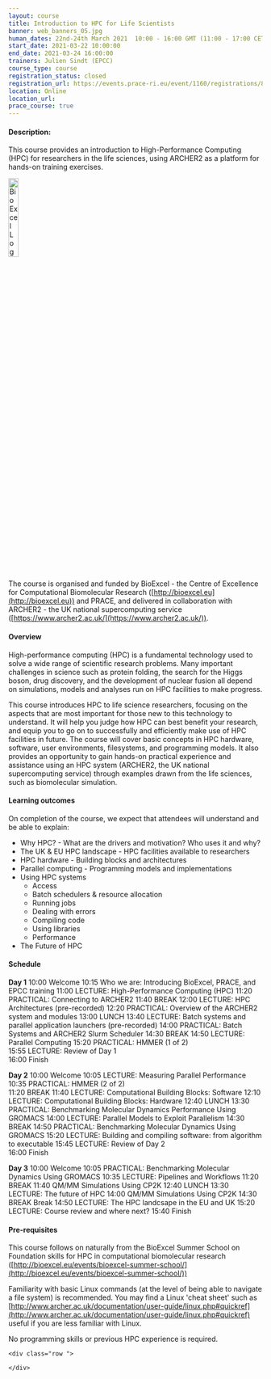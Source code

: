 ```yaml
---
layout: course
title: Introduction to HPC for Life Scientists
banner: web_banners_05.jpg 
human_dates: 22nd-24th March 2021  10:00 - 16:00 GMT (11:00 - 17:00 CET)
start_date: 2021-03-22 10:00:00
end_date: 2021-03-24 16:00:00
trainers: Julien Sindt (EPCC)
course_type: course
registration_status: closed
registration_url: https://events.prace-ri.eu/event/1160/registrations/839/
location: Online
location_url:
prace_course: true
---
```




#### Description:


This course provides an introduction to High-Performance Computing (HPC) for researchers in the life sciences, using ARCHER2 as a platform for hands-on training exercises.


<div><img src="../../img/bioexcel_logo.png" alt="BioExcel Logo" width="20%" /></div>

The course is organised and funded by BioExcel - the Centre of Excellence for Computational Biomolecular Research ([http://bioexcel.eu](http://bioexcel.eu)) and PRACE, and delivered in collaboration with ARCHER2 - the UK national supercomputing service ([https://www.archer2.ac.uk/](https://www.archer2.ac.uk/)).

#### Overview

High-performance computing (HPC) is a fundamental technology used to solve a wide range of scientific research problems. Many important challenges in science such as protein folding, the search for the Higgs boson, drug discovery, and the development of nuclear fusion all depend on simulations, models and analyses run on HPC facilities to make progress.
 
This course introduces HPC to life science researchers, focusing on the aspects that are most important for those new to this technology to understand. It will help you judge how HPC can best benefit your research, and equip you to go on to successfully and efficiently make use of HPC facilities in future. The course will cover basic concepts in HPC hardware, software, user environments, filesystems, and programming models. It also provides an opportunity to gain hands-on practical experience and assistance using an HPC system (ARCHER2, the UK national supercomputing service) through examples drawn from the life sciences, such as biomolecular simulation.

#### Learning outcomes

On completion of the course, we expect that attendees will understand and be able to explain:
 
- Why HPC? - What are the drivers and motivation? Who uses it and why?
- The UK & EU HPC landscape - HPC facilities available to researchers
- HPC hardware - Building blocks and architectures
- Parallel computing - Programming models and implementations
- Using HPC systems
    - Access
    - Batch schedulers & resource allocation
    - Running jobs
    - Dealing with errors
    - Compiling code
    - Using libraries
    - Performance
- The Future of HPC

#### Schedule

**Day 1**
10:00 	Welcome 
10:15 	Who we are: Introducing BioExcel, PRACE, and EPCC training
11:00 	LECTURE: High-Performance Computing (HPC)
11:20 	PRACTICAL: Connecting to ARCHER2
11:40 	BREAK
12:00 	LECTURE: HPC Architectures (pre-recorded)
12:20 	PRACTICAL: Overview of the ARCHER2 system and modules
13:00 	LUNCH
13:40 	LECTURE: Batch systems and parallel application launchers (pre-recorded)
14:00 	PRACTICAL: Batch Systems and ARCHER2 Slurm Scheduler
14:30 	BREAK
14:50 	LECTURE: Parallel Computing
15:20 	PRACTICAL: HMMER (1 of 2) 	
15:55 	LECTURE: Review of Day 1 	
16:00 	Finish

**Day 2**
10:00 	Welcome
10:05 	LECTURE: Measuring Parallel Performance
10:35 	PRACTICAL: HMMER (2 of 2) 	
11:20 	BREAK
11:40 	LECTURE: Computational Building Blocks: Software
12:10 	LECTURE: Computational Building Blocks: Hardware
12:40 	LUNCH
13:30 	PRACTICAL: Benchmarking Molecular Dynamics Performance Using GROMACS
14:00 	LECTURE: Parallel Models to Exploit Parallelism
14:30 	BREAK
14:50 	PRACTICAL: Benchmarking Molecular Dynamics Using GROMACS
15:20 	LECTURE: Building and compiling software: from algorithm to executable
15:45 	LECTURE: Review of Day 2 	
16:00 	Finish 	

**Day 3**
10:00 	Welcome
10:05 	PRACTICAL: Benchmarking Molecular Dynamics Using GROMACS
10:35 	LECTURE: Pipelines and Workflows
11:20 	BREAK
11:40 	QM/MM Simulations Using CP2K
12:40 	LUNCH
13:30 	LECTURE: The future of HPC
14:00 	QM/MM Simulations Using CP2K
14:30 	BREAK 	Break
14:50 	LECTURE: The HPC landcsape in the EU and UK
15:20 	LECTURE: Course review and where next?
15:40 	Finish

#### Pre-requisites

This course follows on naturally from the BioExcel Summer School on Foundation skills for HPC in computational biomolecular research ([http://bioexcel.eu/events/bioexcel-summer-school/](http://bioexcel.eu/events/bioexcel-summer-school/))

Familiarity with basic Linux commands (at the level of being able to navigate a file system) is recommended. You may find a Linux 'cheat sheet' such as [http://www.archer.ac.uk/documentation/user-guide/linux.php#quickref](http://www.archer.ac.uk/documentation/user-guide/linux.php#quickref) useful if you are less familiar with Linux.

No programming skills or previous HPC experience is required.


<section id="service">

<!--

<h2><a name="materials">Course materials</a></h2>

-->

    <div class="row ">	

<!-- 		
      <div class="col-xs-6 col-sm-4">
        <a class="ar2_linkbox ar2_linkbox-green" 
          href=" ">
          <strong>Course materials</strong>         
        </a>
      </div>
-->

<!--  
      <div class="col-xs-6 col-sm-4">
        <a class="ar2_linkbox ar2_linkbox-teal" 
          href="https://pad.archer2.ac.uk/p/210322-intro-life-sci">
          <strong>Course Chat</strong>       
        </a>
      </div>
		
 -->
 	</div>
		
		
					


<!-- 		
<h2><a name="videos">Videos</a></h2>

<h3>Session 1</h3>

<div>
	<iframe title="Video" width="560" height="315" src="https://www.youtube.com/embed/xxxxxxxxxxx" frameborder="0" allow="accelerometer; autoplay; encrypted-media; gyroscope; picture-in-picture" allowfullscreen></iframe>
</div>

 -->





<!-- 
<h2><a name="feedback">Feedback</a></h2>


    <div class="row ">	

      <div class="col-xs-6 col-sm-4">
        <a class="ar2_linkbox ar2_linkbox-teal" 

           href="https://events.prace-ri.eu/event/1160/surveys/752" 


		>
          <strong>Feedback</strong><br/>
          Please let us know what was great about this course and anything we can improve
        </a>
      </div>
    </div>
		
 -->		

 
</section>


